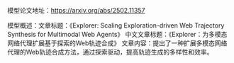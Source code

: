 模型论文地址：https://arxiv.org/abs/2502.11357

模型概述：文章标题：《Explorer: Scaling Exploration-driven Web Trajectory Synthesis for Multimodal Web Agents》
中文文章标题：《Explorer：为多模态网络代理扩展基于探索的Web轨迹合成》
文章内容：提出了一种扩展多模态网络代理的Web轨迹合成方法，通过探索驱动，提高轨迹生成的多样性和效率。
